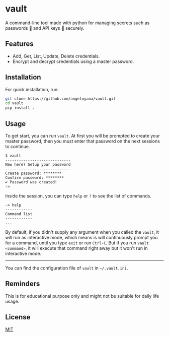 # vault

A command-line tool made with python for managing secrets such as passwords 🔐 and API keys 🔑 securely.

## Features

* Add, Get, List, Update, Delete credentials.
* Encrypt and decrypt credentials using a master password.

## Installation

For quick installation, run:

```sh
git clone https://github.com/angeloyana/vault.git
cd vault
pip install .
```

## Usage

To get start, you can run `vault`.
At first you will be prompted to create your master password, then you must enter that password on the next sessions to continue.

```
$ vault
-----------------------------
New here? Setup your password
-----------------------------
Create password: ********
Confirm password: ********
✔ Password was created!
->
```

Inside the session, you can type `help` or `?` to see the list of commands.

```
-> help
------------
Command list
------------
...
```

By default, if you didn't supply any argument when you called the `vault`,
it will run as interactive mode, which means is will continuously prompt you for a command,
until you type `exit` or run `Ctrl-C`. But if you run `vault <command>`, it will execute that command right away but it won't run in interactive mode.

---

You can find the configuration file of `vault` in `~/.vault.ini`.

## Reminders

This is for educational purpose only and might not be suitable for daily life usage.

## License

[MIT](/LICENSE)
